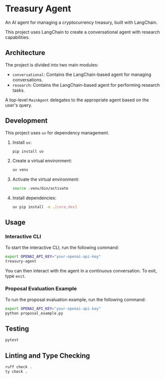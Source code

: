 # Treasury Agent

An AI agent for managing a cryptocurrency treasury, built with LangChain.

This project uses LangChain to create a conversational agent with research capabilities.

## Architecture

The project is divided into two main modules:

-   `conversational`: Contains the LangChain-based agent for managing conversations.
-   `research`: Contains the LangChain-based agent for performing research tasks.

A top-level `MainAgent` delegates to the appropriate agent based on the user's query.

## Development

This project uses `uv` for dependency management.

1.  Install `uv`:
    ```bash
    pip install uv
    ```
2.  Create a virtual environment:
    ```bash
    uv venv
    ```
3.  Activate the virtual environment:
    ```bash
    source .venv/bin/activate
    ```
4.  Install dependencies:
    ```bash
    uv pip install -e .[core,dev]
    ```

## Usage

### Interactive CLI

To start the interactive CLI, run the following command:

```bash
export OPENAI_API_KEY="your-openai-api-key"
treasury-agent
```

You can then interact with the agent in a continuous conversation. To exit, type `exit`.

### Proposal Evaluation Example

To run the proposal evaluation example, run the following command:

```bash
export OPENAI_API_KEY="your-openai-api-key"
python proposal_example.py
```

## Testing

```bash
pytest
```

## Linting and Type Checking

```bash
ruff check .
ty check .
```
